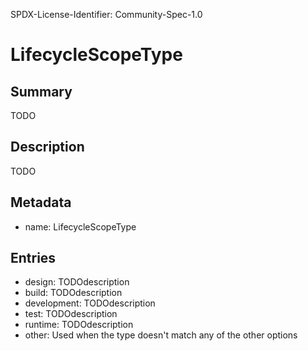 SPDX-License-Identifier: Community-Spec-1.0

# LifecycleScopeType

## Summary

TODO

## Description

TODO

## Metadata

- name: LifecycleScopeType

## Entries

- design: TODOdescription
- build: TODOdescription
- development: TODOdescription
- test: TODOdescription
- runtime: TODOdescription
- other: Used when the type doesn't match any of the other options
